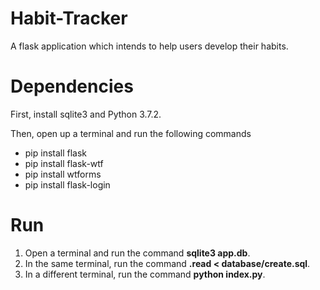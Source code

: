 # Habit-Tracker
A flask application which intends to help users develop their habits.

# Dependencies
First, install sqlite3 and Python 3.7.2.

Then, open up a terminal and run the following commands
- pip install flask
- pip install flask-wtf
- pip install wtforms
- pip install flask-login

# Run
1. Open a terminal and run the command **sqlite3 app.db**.
2. In the same terminal, run the command **.read < database/create.sql**.
3. In a different terminal, run the command **python index.py**.